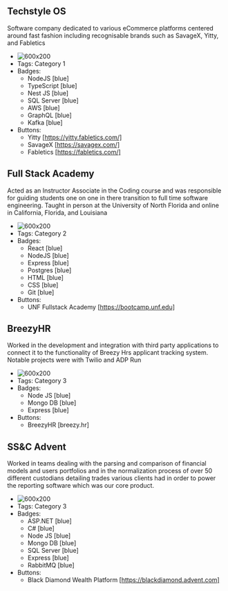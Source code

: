 ## Techstyle OS
Software company dedicated to various eCommerce platforms centered around fast fashion including recognisable brands such as SavageX, Yitty, and Fabletics
- ![600x200](https://static.wixstatic.com/media/9e7c3b_0f5dfccdf8df4dcea5d59aa393c43edc~mv2.jpg/v1/fill/w_501,h_104,al_c,q_80,usm_0.66_1.00_0.01,enc_auto/TechStyleOS-Logo_black.jpg)
- Tags: Category 1
- Badges:
  - NodeJS [blue]
  - TypeScript [blue]
  - Nest JS [blue]
  - SQL Server [blue]
  - AWS [blue]
  - GraphQL [blue]
  - Kafka [blue]
- Buttons:
  - Yitty [https://yitty.fabletics.com/]
  - SavageX [https://savagex.com/]
  - Fabletics [https://fabletics.com/]

## Full Stack Academy
Acted as an Instructor Associate in the Coding course and was responsible for guiding students one on one in there transition to full time software engineering. Taught in person at the University of North Florida and online in California, Florida, and Louisiana
- ![600x200](https://start.fullstackacademy.com/hs-fs/hubfs/fa-logo@2x.png?width=623&name=fa-logo@2x.png)
- Tags: Category 2
- Badges:
  - React [blue]
  - NodeJS [blue]
  - Express [blue]
  - Postgres [blue]
  - HTML [blue]
  - CSS [blue]
  - Git [blue]
- Buttons:
  - UNF Fullstack Academy [https://bootcamp.unf.edu]

## BreezyHR
Worked in the development and integration with third party applications to connect it to the functionality of Breezy Hrs applicant tracking system. Notable projects were with Twilio and ADP Run
- ![600x200](https://assets-global.website-files.com/6127d83f257132e4fe0bddc6/6127ec6ac38e6b265696c4ff_breezyhr-logo.webp)
- Tags: Category 3
- Badges:
  - Node JS [blue]
  - Mongo DB [blue]
  - Express [blue]
- Buttons:
  - BreezyHR [breezy.hr]

## SS&C Advent
Worked in teams dealing with the parsing and comparison of financial models and users portfolios and in the normalization process of over 50 different custodians detailing trades various clients had in order to power the reporting software which was our core product. 
- ![600x200](https://cdn.advent.com/bd/j1nbwspm/bd-corp-logo-hor-white-263x48.png)
- Tags: Category 3
- Badges:
  - ASP.NET [blue]
  - C# [blue]
  - Node JS [blue]
  - Mongo DB [blue]
  - SQL Server [blue]
  - Express [blue]
  - RabbitMQ [blue]
- Buttons:
  - Black Diamond Wealth Platform [https://blackdiamond.advent.com]
